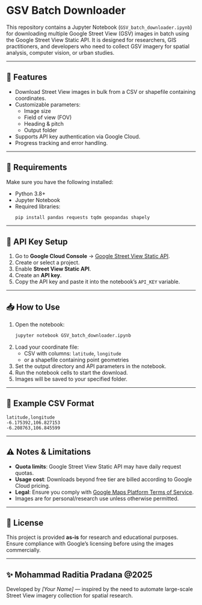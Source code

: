 # GSV Batch Downloader

This repository contains a Jupyter Notebook (`GSV_batch_downloader.ipynb`) for downloading multiple Google Street View (GSV) images in batch using the Google Street View Static API. It is designed for researchers, GIS practitioners, and developers who need to collect GSV imagery for spatial analysis, computer vision, or urban studies.

---

## 📌 Features

- Download Street View images in bulk from a CSV or shapefile containing coordinates.
- Customizable parameters:
  - Image size
  - Field of view (FOV)
  - Heading & pitch
  - Output folder
- Supports API key authentication via Google Cloud.
- Progress tracking and error handling.

---

## 📂 Requirements

Make sure you have the following installed:

- Python 3.8+
- Jupyter Notebook
- Required libraries:
  ```bash
  pip install pandas requests tqdm geopandas shapely
  ```

---

## 🔑 API Key Setup

1. Go to **Google Cloud Console** → [Google Street View Static API](https://developers.google.com/maps/documentation/streetview/overview).
2. Create or select a project.
3. Enable **Street View Static API**.
4. Create an **API key**.
5. Copy the API key and paste it into the notebook’s `API_KEY` variable.

---

## 📥 How to Use

1. Open the notebook:
   ```bash
   jupyter notebook GSV_batch_downloader.ipynb
   ```
2. Load your coordinate file:
   - CSV with columns: `latitude`, `longitude`
   - or a shapefile containing point geometries
3. Set the output directory and API parameters in the notebook.
4. Run the notebook cells to start the download.
5. Images will be saved to your specified folder.

---

## 📄 Example CSV Format

```csv
latitude,longitude
-6.175392,106.827153
-6.208763,106.845599
```

---

## ⚠️ Notes & Limitations

- **Quota limits**: Google Street View Static API may have daily request quotas.  
- **Usage cost**: Downloads beyond free tier are billed according to Google Cloud pricing.
- **Legal**: Ensure you comply with [Google Maps Platform Terms of Service](https://cloud.google.com/maps-platform/terms).
- Images are for personal/research use unless otherwise permitted.

---

## 📜 License

This project is provided **as-is** for research and educational purposes.  
Ensure compliance with Google’s licensing before using the images commercially.

---

## ✨ Mohammad Raditia Pradana @2025

Developed by *[Your Name]* — inspired by the need to automate large-scale Street View imagery collection for spatial research.
